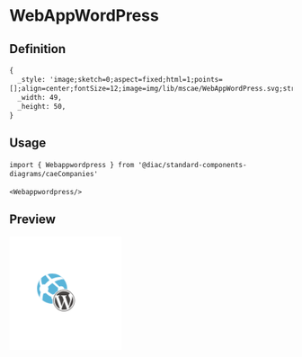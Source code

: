 # WebAppWordPress

## Definition

```
{
  _style: 'image;sketch=0;aspect=fixed;html=1;points=[];align=center;fontSize=12;image=img/lib/mscae/WebAppWordPress.svg;strokeColor=none;',
  _width: 49,
  _height: 50,
}
```

## Usage

```
import { Webappwordpress } from '@diac/standard-components-diagrams/caeCompanies'

<Webappwordpress/>
```

## Preview

<img src="./webappwordpress.png" width="200"/>
